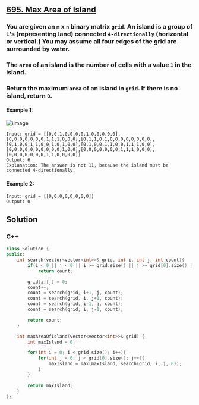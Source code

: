 ## [695. Max Area of Island](https://leetcode.com/problems/max-area-of-island)

### You are given an `m` x `n` binary matrix `grid`. An island is a group of `1`'s (representing land) connected `4-directionally` (horizontal or vertical.) You may assume all four edges of the grid are surrounded by water.
### The `area` of an island is the number of cells with a value `1` in the island.
### Return the maximum `area` of an island in `grid`. If there is no island, return `0`.


#### Example 1:
![iimage](https://assets.leetcode.com/uploads/2021/05/01/maxarea1-grid.jpg)
```
Input: grid = [[0,0,1,0,0,0,0,1,0,0,0,0,0],[0,0,0,0,0,0,0,1,1,1,0,0,0],[0,1,1,0,1,0,0,0,0,0,0,0,0],[0,1,0,0,1,1,0,0,1,0,1,0,0],[0,1,0,0,1,1,0,0,1,1,1,0,0],[0,0,0,0,0,0,0,0,0,0,1,0,0],[0,0,0,0,0,0,0,1,1,1,0,0,0],[0,0,0,0,0,0,0,1,1,0,0,0,0]]
Output: 6
Explanation: The answer is not 11, because the island must be connected 4-directionally.
```

#### Example 2:
```
Input: grid = [[0,0,0,0,0,0,0,0]]
Output: 0
```


## Solution

### C++  
```c++
class Solution {
public:
    int search(vector<vector<int>>& grid, int i, int j, int count){
        if(i < 0 || j < 0 || i >= grid.size() || j >= grid[0].size() || grid[i][j] != 1)
            return count;

        grid[i][j] = 0;
        count++;
        count = search(grid, i+1, j, count);
        count = search(grid, i, j+1, count);
        count = search(grid, i-1, j, count);
        count = search(grid, i, j-1, count);

        return count;
    }

    int maxAreaOfIsland(vector<vector<int>>& grid) {
        int maxIsland = 0;

        for(int i = 0; i < grid.size(); i++){
            for(int j = 0; j < grid[0].size(); j++){
                maxIsland = max(maxIsland, search(grid, i, j, 0));
            }
        }

        return maxIsland;
    }
};
```
